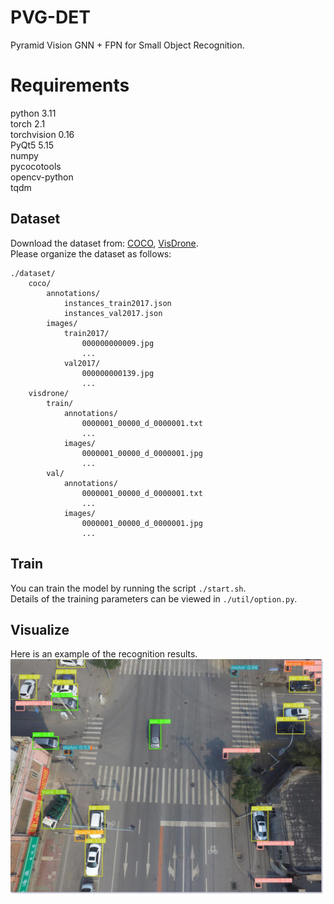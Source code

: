 # PVG-DET
Pyramid Vision GNN + FPN for Small Object Recognition.

# Requirements
python 3.11  
torch 2.1  
torchvision 0.16  
PyQt5 5.15  
numpy  
pycocotools  
opencv-python  
tqdm

## Dataset
Download the dataset from: [COCO](https://cocodataset.org/), [VisDrone](https://github.com/VisDrone/VisDrone-Dataset).  
Please organize the dataset as follows:
```
./dataset/
    coco/
        annotations/
            instances_train2017.json
            instances_val2017.json
        images/
            train2017/
                000000000009.jpg
                ...
            val2017/
                000000000139.jpg
                ...
    visdrone/
        train/
            annotations/
                0000001_00000_d_0000001.txt
                ...
            images/
                0000001_00000_d_0000001.jpg
                ...
        val/
            annotations/
                0000001_00000_d_0000001.txt
                ...
            images/
                0000001_00000_d_0000001.jpg
                ...
```

## Train
You can train the model by running the script `./start.sh`.  
Details of the training parameters can be viewed in `./util/option.py`.

## Visualize
Here is an example of the recognition results.
![Example](./example.jpg)
